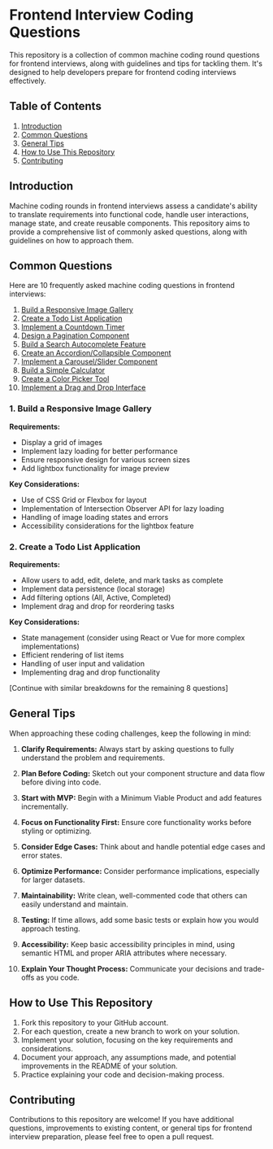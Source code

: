 # Frontend Interview Coding Questions

This repository is a collection of common machine coding round questions for frontend interviews, along with guidelines and tips for tackling them. It's designed to help developers prepare for frontend coding interviews effectively.

## Table of Contents

1. [Introduction](#introduction)
2. [Common Questions](#common-questions)
3. [General Tips](#general-tips)
4. [How to Use This Repository](#how-to-use-this-repository)
5. [Contributing](#contributing)

## Introduction

Machine coding rounds in frontend interviews assess a candidate's ability to translate requirements into functional code, handle user interactions, manage state, and create reusable components. This repository aims to provide a comprehensive list of commonly asked questions, along with guidelines on how to approach them.

## Common Questions

Here are 10 frequently asked machine coding questions in frontend interviews:

1. [Build a Responsive Image Gallery](#1-build-a-responsive-image-gallery)
2. [Create a Todo List Application](#2-create-a-todo-list-application)
3. [Implement a Countdown Timer](#3-implement-a-countdown-timer)
4. [Design a Pagination Component](#4-design-a-pagination-component)
5. [Build a Search Autocomplete Feature](#5-build-a-search-autocomplete-feature)
6. [Create an Accordion/Collapsible Component](#6-create-an-accordioncollapsible-component)
7. [Implement a Carousel/Slider Component](#7-implement-a-carouselslider-component)
8. [Build a Simple Calculator](#8-build-a-simple-calculator)
9. [Create a Color Picker Tool](#9-create-a-color-picker-tool)
10. [Implement a Drag and Drop Interface](#10-implement-a-drag-and-drop-interface)

### 1. Build a Responsive Image Gallery

**Requirements:**
- Display a grid of images
- Implement lazy loading for better performance
- Ensure responsive design for various screen sizes
- Add lightbox functionality for image preview

**Key Considerations:**
- Use of CSS Grid or Flexbox for layout
- Implementation of Intersection Observer API for lazy loading
- Handling of image loading states and errors
- Accessibility considerations for the lightbox feature

### 2. Create a Todo List Application

**Requirements:**
- Allow users to add, edit, delete, and mark tasks as complete
- Implement data persistence (local storage)
- Add filtering options (All, Active, Completed)
- Implement drag and drop for reordering tasks

**Key Considerations:**
- State management (consider using React or Vue for more complex implementations)
- Efficient rendering of list items
- Handling of user input and validation
- Implementing drag and drop functionality

[Continue with similar breakdowns for the remaining 8 questions]

## General Tips

When approaching these coding challenges, keep the following in mind:

1. **Clarify Requirements:** Always start by asking questions to fully understand the problem and requirements.

2. **Plan Before Coding:** Sketch out your component structure and data flow before diving into code.

3. **Start with MVP:** Begin with a Minimum Viable Product and add features incrementally.

4. **Focus on Functionality First:** Ensure core functionality works before styling or optimizing.

5. **Consider Edge Cases:** Think about and handle potential edge cases and error states.

6. **Optimize Performance:** Consider performance implications, especially for larger datasets.

7. **Maintainability:** Write clean, well-commented code that others can easily understand and maintain.

8. **Testing:** If time allows, add some basic tests or explain how you would approach testing.

9. **Accessibility:** Keep basic accessibility principles in mind, using semantic HTML and proper ARIA attributes where necessary.

10. **Explain Your Thought Process:** Communicate your decisions and trade-offs as you code.

## How to Use This Repository

1. Fork this repository to your GitHub account.
2. For each question, create a new branch to work on your solution.
3. Implement your solution, focusing on the key requirements and considerations.
4. Document your approach, any assumptions made, and potential improvements in the README of your solution.
5. Practice explaining your code and decision-making process.

## Contributing

Contributions to this repository are welcome! If you have additional questions, improvements to existing content, or general tips for frontend interview preparation, please feel free to open a pull request.

